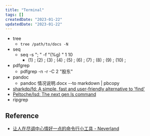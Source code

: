 ```yaml
---
title: "Terminal"
tags: []
createdDate: "2023-01-22"
updatedDate: "2023-01-22"
---
```


- tree
  - ```tree /path/to/docs -N```
- seq
  - seq -s "; " -f "(%g) " 1 10
    - (1) ; (2) ; (3) ; (4) ; (5) ; (6) ; (7) ; (8) ; (9) ; (10) ;
- pdfgrep
  - pdfgrep -n -r -C 2 "股东"
- pandoc
  - pandoc 情况说明.docx --to markdown | pbcopy
- [sharkdp/fd: A simple, fast and user-friendly alternative to 'find'](https://github.com/sharkdp/fd)
- [Peltoche/lsd: The next gen ls command](https://github.com/Peltoche/lsd)
- ripgrep

## Reference

- [让人在尽调中心情好一点的命令行小工具 - Neverland](https://type.cyhsu.xyz/2020/09/shell-cmd-for-less-sucking-ldd/)